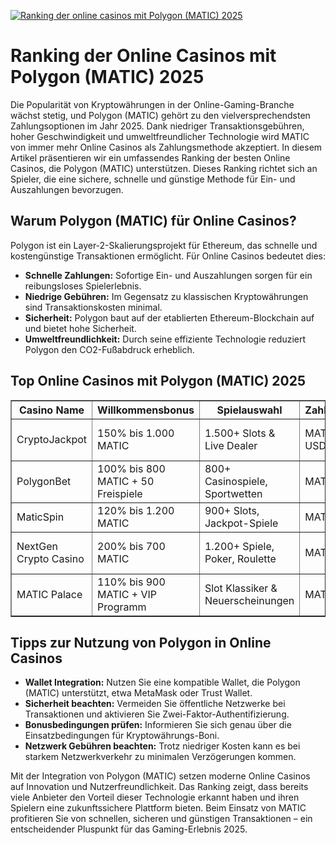 [![Ranking der online casinos mit Polygon (MATIC) 2025](https://123-caf.pages.dev/gitsignup.png)](https://vrmoo.ru/Bt82HjjY)

<h1>Ranking der Online Casinos mit Polygon (MATIC) 2025</h1> <p>Die Popularität von Kryptowährungen in der Online-Gaming-Branche wächst stetig, und Polygon (MATIC) gehört zu den vielversprechendsten Zahlungsoptionen im Jahr 2025. Dank niedriger Transaktionsgebühren, hoher Geschwindigkeit und umweltfreundlicher Technologie wird MATIC von immer mehr Online Casinos als Zahlungsmethode akzeptiert. In diesem Artikel präsentieren wir ein umfassendes Ranking der besten Online Casinos, die Polygon (MATIC) unterstützen. Dieses Ranking richtet sich an Spieler, die eine sichere, schnelle und günstige Methode für Ein- und Auszahlungen bevorzugen.</p>  <h2>Warum Polygon (MATIC) für Online Casinos?</h2> <p>Polygon ist ein Layer-2-Skalierungsprojekt für Ethereum, das schnelle und kostengünstige Transaktionen ermöglicht. Für Online Casinos bedeutet dies:</p> <ul>   <li><strong>Schnelle Zahlungen:</strong> Sofortige Ein- und Auszahlungen sorgen für ein reibungsloses Spielerlebnis.</li>   <li><strong>Niedrige Gebühren:</strong> Im Gegensatz zu klassischen Kryptowährungen sind Transaktionskosten minimal.</li>   <li><strong>Sicherheit:</strong> Polygon baut auf der etablierten Ethereum-Blockchain auf und bietet hohe Sicherheit.</li>   <li><strong>Umweltfreundlichkeit:</strong> Durch seine effiziente Technologie reduziert Polygon den CO2-Fußabdruck erheblich.</li> </ul>  <h2>Top Online Casinos mit Polygon (MATIC) 2025</h2> <table border="1" cellpadding="7" cellspacing="0">   <thead>     <tr>       <th>Casino Name</th>       <th>Willkommensbonus</th>       <th>Spielauswahl</th>       <th>Zahlungsmethoden</th>       <th>Kundensupport</th>     </tr>   </thead>   <tbody>     <tr>       <td>CryptoJackpot</td>       <td>150% bis 1.000 MATIC</td>       <td>1.500+ Slots & Live Dealer</td>       <td>MATIC, BTC, ETH, USDT</td>       <td>24/7 Live-Chat, Deutsch verfügbar</td>     </tr>     <tr>       <td>PolygonBet</td>       <td>100% bis 800 MATIC + 50 Freispiele</td>       <td>800+ Casinospiele, Sportwetten</td>       <td>MATIC, ETH, BTC</td>       <td>E-Mail, Live-Chat</td>     </tr>     <tr>       <td>MaticSpin</td>       <td>120% bis 1.200 MATIC</td>       <td>900+ Slots, Jackpot-Spiele</td>       <td>MATIC, USDT, ETH</td>       <td>Live-Chat, FAQ-Bereich</td>     </tr>     <tr>       <td>NextGen Crypto Casino</td>       <td>200% bis 700 MATIC</td>       <td>1.200+ Spiele, Poker, Roulette</td>       <td>MATIC, BTC, LTC</td>       <td>24/7 Support, Deutsch & Englisch</td>     </tr>     <tr>       <td>MATIC Palace</td>       <td>110% bis 900 MATIC + VIP Programm</td>       <td>Slot Klassiker & Neuerscheinungen</td>       <td>MATIC, ETH</td>       <td>Live Chat & Telefonservice</td>     </tr>   </tbody> </table>  <h2>Tipps zur Nutzung von Polygon in Online Casinos</h2> <ul>   <li><strong>Wallet Integration:</strong> Nutzen Sie eine kompatible Wallet, die Polygon (MATIC) unterstützt, etwa MetaMask oder Trust Wallet.</li>   <li><strong>Sicherheit beachten:</strong> Vermeiden Sie öffentliche Netzwerke bei Transaktionen und aktivieren Sie Zwei-Faktor-Authentifizierung.</li>   <li><strong>Bonusbedingungen prüfen:</strong> Informieren Sie sich genau über die Einsatzbedingungen für Kryptowährungs-Boni.</li>   <li><strong>Netzwerk Gebühren beachten:</strong> Trotz niedriger Kosten kann es bei starkem Netzwerkverkehr zu minimalen Verzögerungen kommen.</li> </ul>  <p>Mit der Integration von Polygon (MATIC) setzen moderne Online Casinos auf Innovation und Nutzerfreundlichkeit. Das Ranking zeigt, dass bereits viele Anbieter den Vorteil dieser Technologie erkannt haben und ihren Spielern eine zukunftssichere Plattform bieten. Beim Einsatz von MATIC profitieren Sie von schnellen, sicheren und günstigen Transaktionen – ein entscheidender Pluspunkt für das Gaming-Erlebnis 2025.</p>